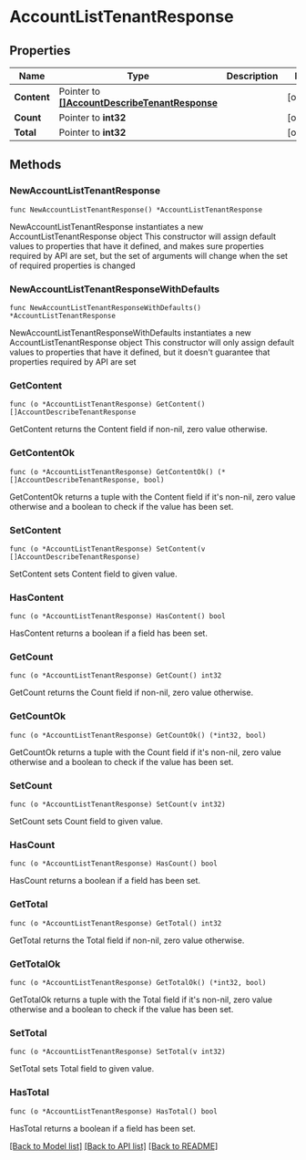 # AccountListTenantResponse

## Properties

Name | Type | Description | Notes
------------ | ------------- | ------------- | -------------
**Content** | Pointer to [**[]AccountDescribeTenantResponse**](AccountDescribeTenantResponse.md) |  | [optional] 
**Count** | Pointer to **int32** |  | [optional] 
**Total** | Pointer to **int32** |  | [optional] 

## Methods

### NewAccountListTenantResponse

`func NewAccountListTenantResponse() *AccountListTenantResponse`

NewAccountListTenantResponse instantiates a new AccountListTenantResponse object
This constructor will assign default values to properties that have it defined,
and makes sure properties required by API are set, but the set of arguments
will change when the set of required properties is changed

### NewAccountListTenantResponseWithDefaults

`func NewAccountListTenantResponseWithDefaults() *AccountListTenantResponse`

NewAccountListTenantResponseWithDefaults instantiates a new AccountListTenantResponse object
This constructor will only assign default values to properties that have it defined,
but it doesn't guarantee that properties required by API are set

### GetContent

`func (o *AccountListTenantResponse) GetContent() []AccountDescribeTenantResponse`

GetContent returns the Content field if non-nil, zero value otherwise.

### GetContentOk

`func (o *AccountListTenantResponse) GetContentOk() (*[]AccountDescribeTenantResponse, bool)`

GetContentOk returns a tuple with the Content field if it's non-nil, zero value otherwise
and a boolean to check if the value has been set.

### SetContent

`func (o *AccountListTenantResponse) SetContent(v []AccountDescribeTenantResponse)`

SetContent sets Content field to given value.

### HasContent

`func (o *AccountListTenantResponse) HasContent() bool`

HasContent returns a boolean if a field has been set.

### GetCount

`func (o *AccountListTenantResponse) GetCount() int32`

GetCount returns the Count field if non-nil, zero value otherwise.

### GetCountOk

`func (o *AccountListTenantResponse) GetCountOk() (*int32, bool)`

GetCountOk returns a tuple with the Count field if it's non-nil, zero value otherwise
and a boolean to check if the value has been set.

### SetCount

`func (o *AccountListTenantResponse) SetCount(v int32)`

SetCount sets Count field to given value.

### HasCount

`func (o *AccountListTenantResponse) HasCount() bool`

HasCount returns a boolean if a field has been set.

### GetTotal

`func (o *AccountListTenantResponse) GetTotal() int32`

GetTotal returns the Total field if non-nil, zero value otherwise.

### GetTotalOk

`func (o *AccountListTenantResponse) GetTotalOk() (*int32, bool)`

GetTotalOk returns a tuple with the Total field if it's non-nil, zero value otherwise
and a boolean to check if the value has been set.

### SetTotal

`func (o *AccountListTenantResponse) SetTotal(v int32)`

SetTotal sets Total field to given value.

### HasTotal

`func (o *AccountListTenantResponse) HasTotal() bool`

HasTotal returns a boolean if a field has been set.


[[Back to Model list]](../README.md#documentation-for-models) [[Back to API list]](../README.md#documentation-for-api-endpoints) [[Back to README]](../README.md)


